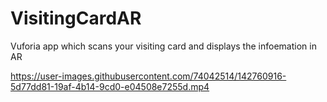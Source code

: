 # VisitingCardAR
 Vuforia app which scans your visiting card and displays the infoemation in AR


https://user-images.githubusercontent.com/74042514/142760916-5d77dd81-19af-4b14-9cd0-e04508e7255d.mp4

